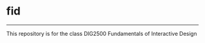 # fid
----------------------------------
This repository is for the class DIG2500 Fundamentals of Interactive Design
